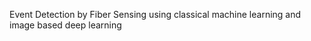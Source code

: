 Event Detection by Fiber Sensing 
using classical machine learning and 
image based deep learning  
